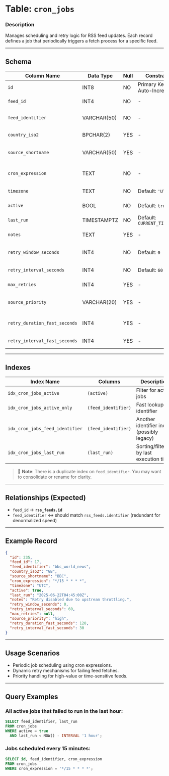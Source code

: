 # Table: `cron_jobs`

### **Description**

Manages scheduling and retry logic for RSS feed updates. Each record defines a job that periodically triggers a fetch process for a specific feed.

---

## Schema

| Column Name                   | Data Type   | Null | Constraints                  | Description                                                    |
| ----------------------------- | ----------- | ---- | ---------------------------- | -------------------------------------------------------------- |
| `id`                          | INT8        | NO   | Primary Key, Auto-Increment  | Unique job ID                                                  |
| `feed_id`                     | INT4        | NO   | -                            | Foreign key to `rss_feeds.id`                                  |
| `feed_identifier`             | VARCHAR(50) | NO   | -                            | System-wide unique identifier matching `rss_feeds.identifier`  |
| `country_iso2`                | BPCHAR(2)   | YES  | -                            | ISO 3166-1 alpha-2 country code                                |
| `source_shortname`            | VARCHAR(50) | YES  | -                            | Abbreviated source name (e.g., "NYT", "BBC")                   |
| `cron_expression`             | TEXT        | NO   | -                            | Cron string specifying job schedule                            |
| `timezone`                    | TEXT        | NO   | Default: `'UTC'`             | Timezone used for cron interpretation                          |
| `active`                      | BOOL        | NO   | Default: `true`              | Whether the job is active and scheduled                        |
| `last_run`                    | TIMESTAMPTZ | NO   | Default: `CURRENT_TIMESTAMP` | Last execution timestamp                                       |
| `notes`                       | TEXT        | YES  | -                            | Developer/admin notes for this job                             |
| `retry_window_seconds`        | INT4        | NO   | Default: `0`                 | Total retry window in seconds (0 = no retries)                 |
| `retry_interval_seconds`      | INT4        | NO   | Default: `60`                | Interval between retries (seconds)                             |
| `max_retries`                 | INT4        | YES  | -                            | Max number of retry attempts                                   |
| `source_priority`             | VARCHAR(20) | YES  | -                            | Optional priority tag (e.g., "high", "medium")                 |
| `retry_duration_fast_seconds` | INT4        | YES  | -                            | Optional short retry window (e.g., for high-priority failures) |
| `retry_interval_fast_seconds` | INT4        | YES  | -                            | Interval between fast retries                                  |

---

## Indexes

| Index Name                      | Columns             | Description                                |
| ------------------------------- | ------------------- | ------------------------------------------ |
| `idx_cron_jobs_active`          | `(active)`          | Filter for active jobs                     |
| `idx_cron_jobs_active_only`     | `(feed_identifier)` | Fast lookup by identifier                  |
| `idx_cron_jobs_feed_identifier` | `(feed_identifier)` | Another identifier index (possibly legacy) |
| `idx_cron_jobs_last_run`        | `(last_run)`        | Sorting/filtering by last execution time   |

> 🔎 **Note**: There is a duplicate index on `feed_identifier`. You may want to consolidate or rename for clarity.

---

## Relationships (Expected)

* `feed_id` → **`rss_feeds.id`**
* `feed_identifier` ↔ should match `rss_feeds.identifier` (redundant for denormalized speed)

---

## Example Record

```json
{
  "id": 235,
  "feed_id": 17,
  "feed_identifier": "bbc_world_news",
  "country_iso2": "GB",
  "source_shortname": "BBC",
  "cron_expression": "*/15 * * * *",
  "timezone": "UTC",
  "active": true,
  "last_run": "2025-06-22T04:45:00Z",
  "notes": "Retry disabled due to upstream throttling.",
  "retry_window_seconds": 0,
  "retry_interval_seconds": 60,
  "max_retries": null,
  "source_priority": "high",
  "retry_duration_fast_seconds": 120,
  "retry_interval_fast_seconds": 30
}
```

---

## Usage Scenarios

* Periodic job scheduling using cron expressions.
* Dynamic retry mechanisms for failing feed fetches.
* Priority handling for high-value or time-sensitive feeds.

---

## Query Examples

### All active jobs that failed to run in the last hour:

```sql
SELECT feed_identifier, last_run
FROM cron_jobs
WHERE active = true
  AND last_run < NOW() - INTERVAL '1 hour';
```

### Jobs scheduled every 15 minutes:

```sql
SELECT id, feed_identifier, cron_expression
FROM cron_jobs
WHERE cron_expression = '*/15 * * * *';
```